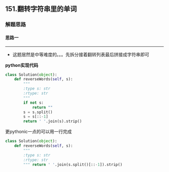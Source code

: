 ## 151.翻转字符串里的单词
### 解题思路
#### 思路一
****
- 这题居然是中等难度的。。。先拆分接着翻转列表最后拼接成字符串即可

**python实现代码**
```python
class Solution(object):
    def reverseWords(self, s):
        """
        :type s: str
        :rtype: str
        """
        if not s:
            return ""
        s = s.split()
        s = s[::-1]
        return ' '.join(s).strip()

```

更pythonic一点的可以用一行完成

```python
class Solution(object):
    def reverseWords(self, s):
        """
        :type s: str
        :rtype: str
        """ return ' '.join(s.split()[::-1]).strip()

```